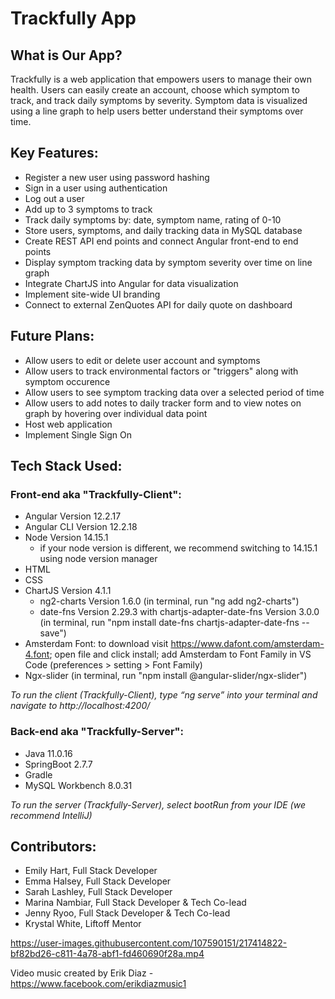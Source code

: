 # Trackfully App

## What is Our App?
Trackfully is a web application that empowers users to manage their own health. Users can easily create an account, choose which symptom to track, and track daily symptoms by severity. Symptom data is visualized using a line graph to help users better understand their symptoms over time.

## Key Features:
- Register a new user using password hashing
- Sign in a user using authentication 
- Log out a user
- Add up to 3 symptoms to track
- Track daily symptoms by: date, symptom name, rating of 0-10
- Store users, symptoms, and daily tracking data in MySQL database
- Create REST API end points and connect Angular front-end to end points
- Display symptom tracking data by symptom severity over time on line graph
- Integrate ChartJS into Angular for data visualization
- Implement site-wide UI branding
- Connect to external ZenQuotes API for daily quote on dashboard

## Future Plans:
- Allow users to edit or delete user account and symptoms
- Allow users to track environmental factors or "triggers" along with symptom occurence
- Allow users to see symptom tracking data over a selected period of time
- Allow users to add notes to daily tracker form and to view notes on graph by hovering over individual data point
- Host web application 
- Implement Single Sign On

## Tech Stack Used:

### **Front-end aka "Trackfully-Client":**
- Angular Version 12.2.17
- Angular CLI Version 12.2.18
- Node Version 14.15.1
  - if your node version is different, we recommend switching to 14.15.1 using node version manager
- HTML
- CSS
- ChartJS Version 4.1.1 
  - ng2-charts Version 1.6.0 (in terminal, run "ng add ng2-charts")
  - date-fns Version 2.29.3 with chartjs-adapter-date-fns Version 3.0.0 (in terminal, run "npm install date-fns chartjs-adapter-date-fns --save")
- Amsterdam Font: to download visit https://www.dafont.com/amsterdam-4.font; open file and click install; add Amsterdam to Font Family in VS Code (preferences > setting > Font Family)
- Ngx-slider (in terminal, run "npm install @angular-slider/ngx-slider")


*To run the client (Trackfully-Client), type “ng serve” into your terminal and navigate to http://localhost:4200/*


### **Back-end aka "Trackfully-Server":**
- Java 11.0.16
- SpringBoot 2.7.7
- Gradle
- MySQL Workbench 8.0.31

*To run the server (Trackfully-Server), select bootRun from your IDE (we recommend IntelliJ)*

## Contributors:
- Emily Hart, Full Stack Developer
- Emma Halsey, Full Stack Developer
- Sarah Lashley, Full Stack Developer
- Marina Nambiar, Full Stack Developer & Tech Co-lead
- Jenny Ryoo, Full Stack Developer & Tech Co-lead
- Krystal White, Liftoff Mentor




https://user-images.githubusercontent.com/107590151/217414822-bf82bd26-c811-4a78-abf1-fd460690f28a.mp4

Video music created by Erik Diaz - https://www.facebook.com/erikdiazmusic1

